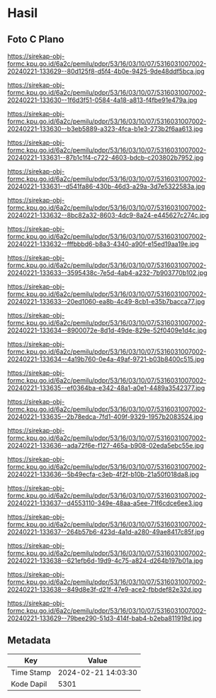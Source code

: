 # Hasil

## Foto C Plano

https://sirekap-obj-formc.kpu.go.id/6a2c/pemilu/pdpr/53/16/03/10/07/5316031007002-20240221-133629--80d125f8-d5f4-4b0e-9425-9de48ddf5bca.jpg

https://sirekap-obj-formc.kpu.go.id/6a2c/pemilu/pdpr/53/16/03/10/07/5316031007002-20240221-133630--1f6d3f51-0584-4a18-a813-f4fbe91e479a.jpg

https://sirekap-obj-formc.kpu.go.id/6a2c/pemilu/pdpr/53/16/03/10/07/5316031007002-20240221-133630--b3eb5889-a323-4fca-b1e3-273b2f6aa613.jpg

https://sirekap-obj-formc.kpu.go.id/6a2c/pemilu/pdpr/53/16/03/10/07/5316031007002-20240221-133631--87b1c1f4-c722-4603-bdcb-c203802b7952.jpg

https://sirekap-obj-formc.kpu.go.id/6a2c/pemilu/pdpr/53/16/03/10/07/5316031007002-20240221-133631--d541fa86-430b-46d3-a29a-3d7e5322583a.jpg

https://sirekap-obj-formc.kpu.go.id/6a2c/pemilu/pdpr/53/16/03/10/07/5316031007002-20240221-133632--8bc82a32-8603-4dc9-8a24-e445627c274c.jpg

https://sirekap-obj-formc.kpu.go.id/6a2c/pemilu/pdpr/53/16/03/10/07/5316031007002-20240221-133632--fffbbbd6-b8a3-4340-a90f-e15ed19aa19e.jpg

https://sirekap-obj-formc.kpu.go.id/6a2c/pemilu/pdpr/53/16/03/10/07/5316031007002-20240221-133633--3595438c-7e5d-4ab4-a232-7b903770b102.jpg

https://sirekap-obj-formc.kpu.go.id/6a2c/pemilu/pdpr/53/16/03/10/07/5316031007002-20240221-133633--20ed1060-ea8b-4c49-8cb1-e35b7bacca77.jpg

https://sirekap-obj-formc.kpu.go.id/6a2c/pemilu/pdpr/53/16/03/10/07/5316031007002-20240221-133634--8900072e-8d1d-49de-829e-52f0409e1d4c.jpg

https://sirekap-obj-formc.kpu.go.id/6a2c/pemilu/pdpr/53/16/03/10/07/5316031007002-20240221-133634--4a19b760-0e4a-49af-9721-b03b8400c515.jpg

https://sirekap-obj-formc.kpu.go.id/6a2c/pemilu/pdpr/53/16/03/10/07/5316031007002-20240221-133635--ef0364ba-e342-48a1-a0e1-4489a3542377.jpg

https://sirekap-obj-formc.kpu.go.id/6a2c/pemilu/pdpr/53/16/03/10/07/5316031007002-20240221-133635--2b78edca-7fd1-409f-9329-1957b2083524.jpg

https://sirekap-obj-formc.kpu.go.id/6a2c/pemilu/pdpr/53/16/03/10/07/5316031007002-20240221-133636--ada72f6e-f127-465a-b908-02eda5ebc55e.jpg

https://sirekap-obj-formc.kpu.go.id/6a2c/pemilu/pdpr/53/16/03/10/07/5316031007002-20240221-133636--5b49ecfa-c3eb-4f2f-b10b-21a50f018da8.jpg

https://sirekap-obj-formc.kpu.go.id/6a2c/pemilu/pdpr/53/16/03/10/07/5316031007002-20240221-133637--d4553110-349e-48aa-a5ee-71f6cdce6ee3.jpg

https://sirekap-obj-formc.kpu.go.id/6a2c/pemilu/pdpr/53/16/03/10/07/5316031007002-20240221-133637--264b57b6-423d-4a1d-a280-49ae8417c85f.jpg

https://sirekap-obj-formc.kpu.go.id/6a2c/pemilu/pdpr/53/16/03/10/07/5316031007002-20240221-133638--621efb6d-19d9-4c75-a824-d264b197b01a.jpg

https://sirekap-obj-formc.kpu.go.id/6a2c/pemilu/pdpr/53/16/03/10/07/5316031007002-20240221-133638--849d8e3f-d21f-47e9-ace2-fbbdef82e32d.jpg

https://sirekap-obj-formc.kpu.go.id/6a2c/pemilu/pdpr/53/16/03/10/07/5316031007002-20240221-133629--79bee290-51d3-414f-bab4-b2eba811919d.jpg


## Metadata

| Key        | Value               |
| ---------- | ------------------- |
| Time Stamp | 2024-02-21 14:03:30 |
| Kode Dapil | 5301                |



